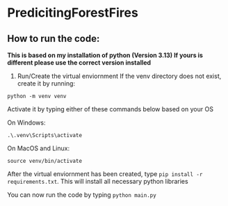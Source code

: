 # PredicitingForestFires

## How to run the code:
**This is based on my installation of python (Version 3.13) If yours is different please use the correct version installed**
1. Run/Create the virtual enviornment
If the venv directory does not exist, create it by running:
```
python -m venv venv
```

Activate it by typing either of these commands below based on your OS

On Windows:
```
.\.venv\Scripts\activate
```
On MacOS and Linux:
```
source venv/bin/activate
```

After the virtual enviornment has been created, type ```pip install -r requirements.txt```. This will install all necessary python libraries

You can now run the code by typing ```python main.py```
